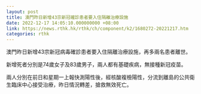 ```yaml
---
layout: post
title: 澳門昨日新增43宗新冠確診患者要入住隔離治療設施
date: 2022-12-17 14:05:10.000000000 +08:00
link: https://news.rthk.hk/rthk/ch/component/k2/1680272-20221217.htm
categories: rthk
---
```


澳門昨日新增43宗新冠病毒確診患者要入住隔離治療設施，再多兩名患者離世。

新增死者分別是74歲女子及83歲男子，兩人都有基礎疾病，無接種新冠疫苗。

兩人分別在前日和星期一上報快測陽性後，經核酸複檢陽性，分流到離島的公共衛生臨床中心接受治療，昨日情況轉差，搶救無效死亡。
